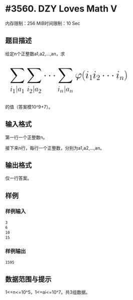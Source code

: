 # #3560. DZY Loves Math V

内存限制：256 MiB时间限制：10 Sec

## 题目描述

给定n个正整数a1,a2,&hellip;,an，求

 

![](upload/201405/111.jpg) 

的值（答案模10^9+7）。

## 输入格式

第一行一个正整数n。

接下来n行，每行一个正整数，分别为a1,a2,&hellip;,an。

## 输出格式

仅一行答案。

## 样例

### 样例输入

    
    3
    6
    10
    15
    

### 样例输出

    
    1595
    
    

## 数据范围与提示


1<=n<=10^5，1<=ai<=10^7。共3组数据。
